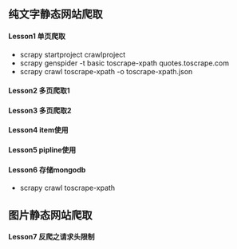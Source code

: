 ## 纯文字静态网站爬取  
#### Lesson1 单页爬取
- scrapy startproject crawlproject
- scrapy genspider -t basic toscrape-xpath quotes.toscrape.com
- scrapy crawl toscrape-xpath -o toscrape-xpath.json
#### Lesson2 多页爬取1
#### Lesson3 多页爬取2
#### Lesson4 item使用
#### Lesson5 pipline使用
#### Lesson6 存储mongodb
- scrapy crawl toscrape-xpath

## 图片静态网站爬取
#### Lesson7 反爬之请求头限制
